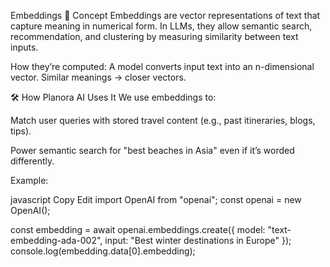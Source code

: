Embeddings
📖 Concept
Embeddings are vector representations of text that capture meaning in numerical form. In LLMs, they allow semantic search, recommendation, and clustering by measuring similarity between text inputs.

How they’re computed:
A model converts input text into an n-dimensional vector. Similar meanings → closer vectors.

🛠 How Planora AI Uses It
We use embeddings to:

Match user queries with stored travel content (e.g., past itineraries, blogs, tips).

Power semantic search for "best beaches in Asia" even if it’s worded differently.

Example:

javascript
Copy
Edit
import OpenAI from "openai";
const openai = new OpenAI();

const embedding = await openai.embeddings.create({
  model: "text-embedding-ada-002",
  input: "Best winter destinations in Europe"
});
console.log(embedding.data[0].embedding);
